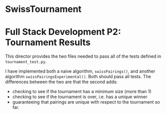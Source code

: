 # SwissTournament
# Full Stack Development P2: Tournament Results

This director provides the two files needed to pass all of the tests defined in `tournament_test.py`. 

I have implemented both a naive algorithm, `swissPairings()`, and another algorithm `swissPairingsExperimental()`. Both should pass all tests. The differences between the two are that the second adds:

* checking to see if the tournament has a minimum size (more than 1)
* checking to see if the tournament is over, i.e. has a unique winner
* guaranteeing that pairings are unique with respect to the tournament so far.

